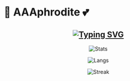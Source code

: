 # 🌸 AAAphrodite 💕  

<div align="center">

<!-- 动态打字效果 -->
[![Typing SVG](https://readme-typing-svg.herokuapp.com?size=28&duration=4000&color=FF69B4&center=true&vCenter=true&width=500&lines=💕+Welcome+to+my+GitHub!+💕;Coding+with+Love+%26+Creativity+🌸;Keep+Growing,+Keep+Shining!&font=Poppins)](https://git.io/typing-svg)
---

<!-- GitHub Stats -->
![Stats](https://github-readme-stats.vercel.app/api?username=aphrodite-13&show_icons=true&theme=radical&hide_border=true&bg_color=30,ff8fab,fcc2d7&title_color=fff&text_color=fff&icon_color=fff)

<!-- Top Languages -->
![Langs](https://github-readme-stats.vercel.app/api/top-langs/?username=aphrodite-13&layout=compact&theme=radical&hide_border=true&bg_color=30,fcc2d7,ffafcc&title_color=fff&text_color=fff)

<!-- Streak Stats -->
![Streak](https://github-readme-streak-stats.herokuapp.com/?user=aphrodite-13&theme=radical&hide_border=true&background=30,ffafcc,ffc8dd&ring=fff&fire=fff&currStreakLabel=fff)
 

</div>
